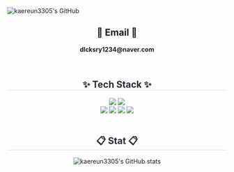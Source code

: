 <div class="header">
      <img src="https://capsule-render.vercel.app/api?type=transparent&fontColor=6F4F28&text=kaereun3305's%20GitHub%20&height=150&fontSize=60&descAlignY=75&descAlign=60" alt="kaereun3305's GitHub">
    </div>
    <h2 align="center">📧 Email 📧</h2>
<p align="center">
  <Strong> dlcksry1234@naver.com </Strong>
</p><br>
<div align= "center">
    <h2 style="border-bottom: 1px solid #d8dee4; color: #282d33;"> ✨ Tech Stack ✨ </h2>
    <div style="margin: 0 auto; text-align: center;" align= "center"> <img src="https://img.shields.io/badge/Python-3776AB?style=for-the-badge&logo=Python&logoColor=white"> 
          <img src="https://img.shields.io/badge/MySQL-4479A1?style=for-the-badge&logo=MySQL&logoColor=white">
          <br/><img src="https://img.shields.io/badge/Java-007396?style=for-the-badge&logo=Java&logoColor=white">
          <img src="https://img.shields.io/badge/Spring-6DB33F?style=for-the-badge&logo=Spring&logoColor=white">
          <img src="https://img.shields.io/badge/Git-F05032?style=for-the-badge&logo=Git&logoColor=white">
          <img src="https://img.shields.io/badge/Github-181717?style=for-the-badge&logo=Github&logoColor=white">
          </div>
    </div><br>
<div align= "center">
    <h2 style="border-bottom: 1px solid #d8dee4; color: #282d33;"> 📋 Stat 📋 </h2>
    
![kaereun3305's GitHub stats](https://github-readme-stats.vercel.app/api?username=kaereun3305&show_icons=true&theme=radical)    

<br>
